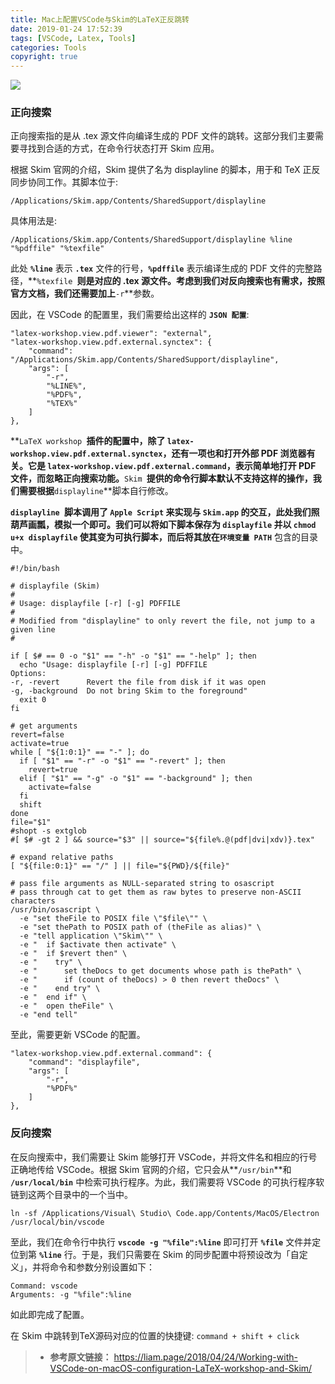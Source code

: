 ```yaml
---
title: Mac上配置VSCode与Skim的LaTeX正反跳转
date: 2019-01-24 17:52:39
tags: [VSCode, Latex, Tools]
categories: Tools
copyright: true
---
```


![](http://cdn.hkkhuang.cn/20190122144745.png)

### 正向搜索
正向搜索指的是从 .tex 源文件向编译生成的 PDF 文件的跳转。这部分我们主要需要寻找到合适的方式，在命令行状态打开 Skim 应用。

根据 Skim 官网的介绍，Skim 提供了名为 displayline 的脚本，用于和 TeX 正反同步协同工作。其脚本位于:

```
/Applications/Skim.app/Contents/SharedSupport/displayline
```

<!--more-->

具体用法是:

```
/Applications/Skim.app/Contents/SharedSupport/displayline %line "%pdffile" "%texfile"
```

此处 **`%line`** 表示 **`.tex`** 文件的行号，**`%pdffile`** 表示编译生成的 PDF 文件的完整路径，**`%texfile `**则是对应的 .tex 源文件。考虑到我们对反向搜索也有需求，按照官方文档，我们还需要加上**` -r `**参数。

因此，在 VSCode 的配置里，我们需要给出这样的 **`JSON 配置`**:

```
"latex-workshop.view.pdf.viewer": "external",
"latex-workshop.view.pdf.external.synctex": {
    "command": "/Applications/Skim.app/Contents/SharedSupport/displayline",
    "args": [
        "-r",
        "%LINE%",
        "%PDF%",
        "%TEX%"
    ]
},
```

**`LaTeX workshop `**插件的配置中，除了 **`latex-workshop.view.pdf.external.synctex`**，还有一项也和打开外部 PDF 浏览器有关。它是 **`latex-workshop.view.pdf.external.command`**，表示简单地打开 PDF 文件，而忽略正向搜索功能。**`Skim `**提供的命令行脚本默认不支持这样的操作，我们需要根据**` displayline `**脚本自行修改。

**`displayline `**脚本调用了 **`Apple Script`** 来实现与 **`Skim.app`** 的交互，此处我们照葫芦画瓢，模拟一个即可。我们可以将如下脚本保存为 **`displayfile`** 并以 **`chmod u+x displayfile`** 使其变为可执行脚本，而后将其放在**`环境变量 PATH`** 包含的目录中。

```
#!/bin/bash

# displayfile (Skim)
#
# Usage: displayfile [-r] [-g] PDFFILE
#
# Modified from "displayline" to only revert the file, not jump to a given line
#

if [ $# == 0 -o "$1" == "-h" -o "$1" == "-help" ]; then
  echo "Usage: displayfile [-r] [-g] PDFFILE
Options:
-r, -revert      Revert the file from disk if it was open
-g, -background  Do not bring Skim to the foreground"
  exit 0
fi

# get arguments
revert=false
activate=true
while [ "${1:0:1}" == "-" ]; do
  if [ "$1" == "-r" -o "$1" == "-revert" ]; then
    revert=true
  elif [ "$1" == "-g" -o "$1" == "-background" ]; then
    activate=false
  fi
  shift
done
file="$1"
#shopt -s extglob
#[ $# -gt 2 ] && source="$3" || source="${file%.@(pdf|dvi|xdv)}.tex"

# expand relative paths
[ "${file:0:1}" == "/" ] || file="${PWD}/${file}"

# pass file arguments as NULL-separated string to osascript
# pass through cat to get them as raw bytes to preserve non-ASCII characters
/usr/bin/osascript \
  -e "set theFile to POSIX file \"$file\"" \
  -e "set thePath to POSIX path of (theFile as alias)" \
  -e "tell application \"Skim\"" \
  -e "  if $activate then activate" \
  -e "  if $revert then" \
  -e "    try" \
  -e "      set theDocs to get documents whose path is thePath" \
  -e "      if (count of theDocs) > 0 then revert theDocs" \
  -e "    end try" \
  -e "  end if" \
  -e "  open theFile" \
  -e "end tell"
```

至此，需要更新 VSCode 的配置。

```
"latex-workshop.view.pdf.external.command": {
    "command": "displayfile",
    "args": [
        "-r",
        "%PDF%"
    ]
},
```

### 反向搜索

在反向搜索中，我们需要让 Skim 能够打开 VSCode，并将文件名和相应的行号正确地传给 VSCode。根据 Skim 官网的介绍，它只会从**` /usr/bin `**和 **`/usr/local/bin`** 中检索可执行程序。为此，我们需要将 VSCode 的可执行程序软链到这两个目录中的一个当中。

```
ln -sf /Applications/Visual\ Studio\ Code.app/Contents/MacOS/Electron /usr/local/bin/vscode
```

至此，我们在命令行中执行 **`vscode -g "%file":%line`** 即可打开 **`%file`** 文件并定位到第 **`%line`** 行。于是，我们只需要在 Skim 的同步配置中将预设改为「自定义」，并将命令和参数分别设置如下：

```
Command: vscode
Arguments: -g "%file":%line
```

如此即完成了配置。

在 Skim 中跳转到TeX源码对应的位置的快捷键: `command + shift + click`



> - **参考原文链接：** https://liam.page/2018/04/24/Working-with-VSCode-on-macOS-configuration-LaTeX-workshop-and-Skim/

